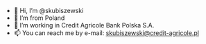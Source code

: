 - 👋 Hi, I’m @skubiszewski
- 👀 I’m from Poland
- 🌱 I’m working in Credit Agricole Bank Polska S.A.
- 📫 You can reach me by e-mail: skubiszewski@credit-agricole.pl
